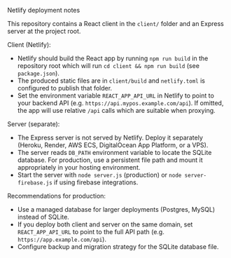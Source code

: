 Netlify deployment notes

This repository contains a React client in the `client/` folder and an Express server at the project root.

Client (Netlify):
- Netlify should build the React app by running `npm run build` in the repository root which will run `cd client && npm run build` (see `package.json`).
- The produced static files are in `client/build` and `netlify.toml` is configured to publish that folder.
- Set the environment variable `REACT_APP_API_URL` in Netlify to point to your backend API (e.g. `https://api.mypos.example.com/api`). If omitted, the app will use relative `/api` calls which are suitable when proxying.

Server (separate):
- The Express server is not served by Netlify. Deploy it separately (Heroku, Render, AWS ECS, DigitalOcean App Platform, or a VPS).
- The server reads `DB_PATH` environment variable to locate the SQLite database. For production, use a persistent file path and mount it appropriately in your hosting environment.
- Start the server with `node server.js` (production) or `node server-firebase.js` if using firebase integrations.

Recommendations for production:
- Use a managed database for larger deployments (Postgres, MySQL) instead of SQLite.
- If you deploy both client and server on the same domain, set `REACT_APP_API_URL` to point to the full API path (e.g. `https://app.example.com/api`).
- Configure backup and migration strategy for the SQLite database file.

